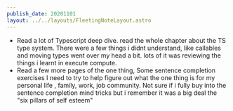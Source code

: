 ```yaml
---
publish_date: 20201101
layout: ../../layouts/FleetingNoteLayout.astro
---
```

- Read a lot of Typescript deep dive. read the whole chapter about the TS type system. There were a few things i didnt understand, like callables and moving types went over my head a bit. lots of it was reviewing the things i learnt in execute compute.
- Read a few more pages of the one thing, Some sentence completion exercises I need to try to help figure out what the one thing is for my personal life , family, work, job community. Not sure if i fully buy into the sentence completion mind tricks but i remember it was a big deal the "six pillars of self esteem"

